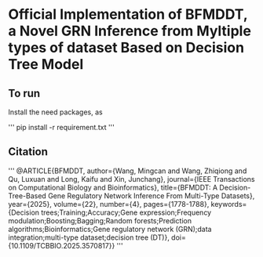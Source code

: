 # Official Implementation of BFMDDT, a Novel GRN Inference from Myltiple types of dataset Based on Decision Tree Model

## To run
Install the need packages, as

'''
pip install -r requirement.txt
'''
 
## Citation

'''
@ARTICLE{BFMDDT,
  author={Wang, Mingcan and Wang, Zhiqiong and Qu, Luxuan and Long, Kaifu and Xin, Junchang},
  journal={IEEE Transactions on Computational Biology and Bioinformatics}, 
  title={BFMDDT: A Decision-Tree-Based Gene Regulatory Network Inference From Multi-Type Datasets}, 
  year={2025},
  volume={22},
  number={4},
  pages={1778-1788},
  keywords={Decision trees;Training;Accuracy;Gene expression;Frequency modulation;Boosting;Bagging;Random forests;Prediction algorithms;Bioinformatics;Gene regulatory network (GRN);data integration;multi-type dataset;decision tree (DT)},
  doi={10.1109/TCBBIO.2025.3570817}}
'''
